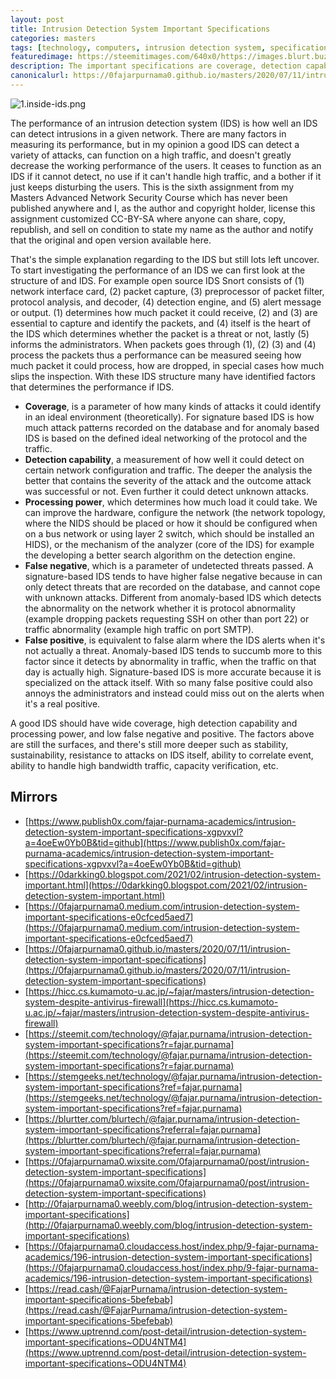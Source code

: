 ```yaml
---
layout: post
title: Intrusion Detection System Important Specifications
categories: masters
tags: [technology, computers, intrusion detection system, specification, assignment]
featuredimage: https://steemitimages.com/640x0/https://images.blurt.buzz/DQmNjgToWeiVCzM2eqNqo8ptgbJhja1CNyjwhHGXvLrUss4/1.inside-ids.png
description: The important specifications are coverage, detection capability, processing power, false negative, and false positive, though there are more
canonicalurl: https://0fajarpurnama0.github.io/masters/2020/07/11/intrusion-detection-system-important-specifications
---
```

![1.inside-ids.png](https://steemitimages.com/640x0/https://images.blurt.buzz/DQmNjgToWeiVCzM2eqNqo8ptgbJhja1CNyjwhHGXvLrUss4/1.inside-ids.png)

The performance of an intrusion detection system (IDS) is how well an IDS can detect intrusions in a given network. There are many factors in measuring its performance, but in my opinion a good IDS can detect a variety of attacks, can function on a high traffic, and doesn't greatly decrease the working performance of the users. It ceases to function as an IDS if it cannot detect, no use if it can't handle high traffic, and a bother if it just keeps disturbing the users. This is the sixth assignment from my Masters Advanced Network Security Course which has never been published anywhere and I, as the author and copyright holder, license this assignment customized CC-BY-SA where anyone can share, copy, republish, and sell on condition to state my name as the author and notify that the original and open version available here.

That's the simple explanation regarding to the IDS but still lots left uncover. To start investigating the performance of an IDS we can first look at the structure of and IDS. For example open source IDS Snort consists of (1) network interface card, (2) packet capture, (3) preprocessor of packet filter, protocol analysis, and decoder, (4) detection engine, and (5) alert message or output. (1) determines how much packet it could receive, (2) and (3) are essential to capture and identify the packets, and (4) itself is the heart of the IDS which determines whether the packet is a threat or not, lastly (5) informs the administrators. When packets goes through (1), (2) (3) and (4) process the packets thus a performance can be measured seeing how much packet it could process, how are dropped, in special cases how much slips the inspection. With these IDS structure many have identified factors that determines the performance if IDS.

*   **Coverage**, is a parameter of how many kinds of attacks it could identify in an ideal environment (theoretically). For signature based IDS is how much attack patterns recorded on the database and for anomaly based IDS is based on the defined ideal networking of the protocol and the traffic.
*   **Detection capability**, a measurement of how well it could detect on certain network configuration and traffic. The deeper the analysis the better that contains the severity of the attack and the outcome attack was successful or not. Even further it could detect unknown attacks.
*   **Processing power**, which determines how much load it could take. We can improve the hardware, configure the network (the network topology, where the NIDS should be placed or how it should be configured when on a bus network or using layer 2 switch, which should be installed an HIDS), or the mechanism of the analyzer (core of the IDS) for example the developing a better search algorithm on the detection engine.
*   **False negative**, which is a parameter of undetected threats passed. A signature-based IDS tends to have higher false negative because in can only detect threats that are recorded on the database, and cannot cope with unknown attacks. Different from anomaly-based IDS which detects the abnormality on the network whether it is protocol abnormality (example dropping packets requesting SSH on other than port 22) or traffic abnormality (example high traffic on port SMTP).
*   **False positive**, is equivalent to false alarm where the IDS alerts when it's not actually a threat. Anomaly-based IDS tends to succumb more to this factor since it detects by abnormality in traffic, when the traffic on that day is actually high. Signature-based IDS is more accurate because it is specialized on the attack itself. With so many false positive could also annoys the administrators and instead could miss out on the alerts when it's a real positive.

A good IDS should have wide coverage, high detection capability and processing power, and low false negative and positive. The factors above are still the surfaces, and there's still more deeper such as stability, sustainability, resistance to attacks on IDS itself, ability to correlate event, ability to handle high bandwidth traffic, capacity verification, etc.

## Mirrors

*   [https://www.publish0x.com/fajar-purnama-academics/intrusion-detection-system-important-specifications-xgpvxvl?a=4oeEw0Yb0B&tid=github](https://www.publish0x.com/fajar-purnama-academics/intrusion-detection-system-important-specifications-xgpvxvl?a=4oeEw0Yb0B&tid=github)
*   [https://0darkking0.blogspot.com/2021/02/intrusion-detection-system-important.html](https://0darkking0.blogspot.com/2021/02/intrusion-detection-system-important.html)
*   [https://0fajarpurnama0.medium.com/intrusion-detection-system-important-specifications-e0cfced5aed7](https://0fajarpurnama0.medium.com/intrusion-detection-system-important-specifications-e0cfced5aed7)
*   [https://0fajarpurnama0.github.io/masters/2020/07/11/intrusion-detection-system-important-specifications](https://0fajarpurnama0.github.io/masters/2020/07/11/intrusion-detection-system-important-specifications)
*   [https://hicc.cs.kumamoto-u.ac.jp/~fajar/masters/intrusion-detection-system-despite-antivirus-firewall](https://hicc.cs.kumamoto-u.ac.jp/~fajar/masters/intrusion-detection-system-despite-antivirus-firewall)
*   [https://steemit.com/technology/@fajar.purnama/intrusion-detection-system-important-specifications?r=fajar.purnama](https://steemit.com/technology/@fajar.purnama/intrusion-detection-system-important-specifications?r=fajar.purnama)
*   [https://stemgeeks.net/technology/@fajar.purnama/intrusion-detection-system-important-specifications?ref=fajar.purnama](https://stemgeeks.net/technology/@fajar.purnama/intrusion-detection-system-important-specifications?ref=fajar.purnama)
*   [https://blurtter.com/blurtech/@fajar.purnama/intrusion-detection-system-important-specifications?referral=fajar.purnama](https://blurtter.com/blurtech/@fajar.purnama/intrusion-detection-system-important-specifications?referral=fajar.purnama)
*   [https://0fajarpurnama0.wixsite.com/0fajarpurnama0/post/intrusion-detection-system-important-specifications](https://0fajarpurnama0.wixsite.com/0fajarpurnama0/post/intrusion-detection-system-important-specifications)
*   [http://0fajarpurnama0.weebly.com/blog/intrusion-detection-system-important-specifications](http://0fajarpurnama0.weebly.com/blog/intrusion-detection-system-important-specifications)
*   [https://0fajarpurnama0.cloudaccess.host/index.php/9-fajar-purnama-academics/196-intrusion-detection-system-important-specifications](https://0fajarpurnama0.cloudaccess.host/index.php/9-fajar-purnama-academics/196-intrusion-detection-system-important-specifications)
*   [https://read.cash/@FajarPurnama/intrusion-detection-system-important-specifications-5befebab](https://read.cash/@FajarPurnama/intrusion-detection-system-important-specifications-5befebab)
*   [https://www.uptrennd.com/post-detail/intrusion-detection-system-important-specifications~ODU4NTM4](https://www.uptrennd.com/post-detail/intrusion-detection-system-important-specifications~ODU4NTM4)